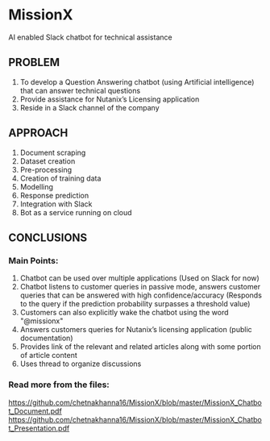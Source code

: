 # MissionX
AI enabled Slack chatbot for technical assistance

## PROBLEM	
1. To develop a Question Answering chatbot (using Artificial intelligence) that can answer technical questions 
2. Provide assistance for Nutanix’s Licensing application
3. Reside in a Slack channel of the company

## APPROACH
1. Document scraping
2. Dataset creation 
3. Pre-processing
4. Creation of training data
5. Modelling
6. Response prediction 
7. Integration with Slack
8. Bot as a service running on cloud

## CONCLUSIONS 
### Main Points:
1. Chatbot can be used over multiple applications (Used on Slack for now)
2. Chatbot listens to customer queries in passive mode, answers customer queries that can be answered with high confidence/accuracy (Responds to the query if the prediction probability surpasses a threshold value)
3. Customers can also explicitly wake the chatbot using the word "@missionx"
4. Answers customers queries for Nutanix’s licensing application (public documentation)
5. Provides link of the relevant and related articles along with some portion of article content
6. Uses thread to organize discussions

### Read more from the files:
https://github.com/chetnakhanna16/MissionX/blob/master/MissionX_Chatbot_Document.pdf
https://github.com/chetnakhanna16/MissionX/blob/master/MissionX_Chatbot_Presentation.pdf


